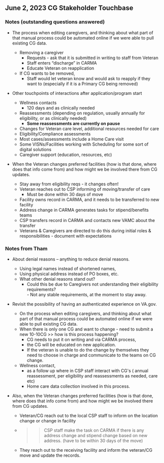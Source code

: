 ## June 2, 2023 CG Stakeholder Touchbase

### Notes (outstanding questions answered)
- The process when editing caregivers, and thinking about what part of that manual process could be automated online if we were able to pull existing CG data.
     - Removing a caregiver
          - Requests - ask that it is submitted in writing to staff from Veteran
          - Staff enters “discharge” in CARMA
          - Educate Veteran on reapplication
     - If CG wants to be removed, 
          - Staff would let veteran know and would ask to reapply if they want to (especially if it is a Primary CG being removed)
- Other touchpoints of interactions after application/program start
     - Wellness contacts
          - 120 days and as clinically needed
     - Reassessments (depending on regulation, usually annually for eligibility, or as clinically needed)
          - **Some reassessments are currently on pause**
     - Changes for Veteran care level, additional resources needed for care
     - Eligibility/Compliance assessments
     - Most cases/assessments include a Home Care visit
     - Some VISNs/Facilities working with Scheduling for some sort of digital solutions
     - Caregiver support (education, resources, etc)

- When the Veteran changes preferred facilities (how is that done, where does that info come from) and how might we be involved there from CG updates.
     - Stay away from eligibility reqs - it changes often!
     - Veteran reaches out to CSP informing of moving/transfer of care 
          - Must be done within 30 days of move
     - Facility owns record in CARMA, and it needs to be transferred to new facility
     - Address change in CARMA generates tasks for stipend/benefits teams
     - CSP transfers record in CARMA and contacts new VAMC about the transfer
     - Veterans & Caregivers are directed to do this during initial roles & responsibilities - document with expectations 


 

### Notes from Tham
- About denial reasons – anything to reduce denial reasons.
     - Using legal names instead of shortened names,
     - Using physical address instead of PO boxes, etc. 
     - What other denial reasons stand out? 
          - Could this be due to Caregivers not understanding their eligibility requirements?  
                 - Not any stable requirements, at the moment to stay away.
 

- Revisit the possibility of having an authenticated experience on VA.gov. 
     - On the process when editing caregivers, and thinking about what part of that manual process could be automated online if we were able to pull existing CG data.
     - When there is only one CG and want to change - need to submit a new 10-10CG >> how is this process happening? 
          - CG needs to put it on writing and via CARMA process, 
          - the CG will be educated on new application.
          - If the veteran is unable to do the change by themselves they need to choose in charge and communicate to the teams on CG change.
     - Wellness contact, 
          - as a follow up where in CSP staff interact with CG's ( annual reassessment, per eligibility  and reassessments as needed, care etc) 
          - Home care data collection involved in this process.
 

- Also, when the Veteran changes preferred facilities (how is that done, where does that info come from) and how might we be involved there from CG updates.
     - Veteran/CG reach out to the local CSP staff to inform on the location change or change in facility 
     - >> CSP staff make the task on CARMA if there is any address change and stipend change based on new address. (have to be within 30 days of the move)
     - They reach out to the receiving facility and inform the veteran/CG move and update the records.
